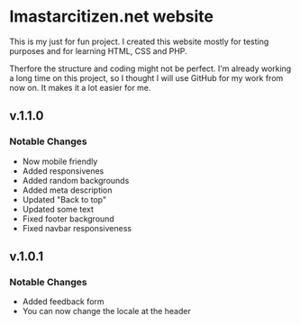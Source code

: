 Imastarcitizen.net website
==========================

This is my just for fun project. 
I created this website mostly for testing purposes and for learning HTML, CSS and PHP.

Therfore the structure and coding might not be perfect.
I'm already working a long time on this project, so I thought I will use GitHub for my work from now on. It makes it a lot easier for me.

## v.1.1.0
### Notable Changes

* Now mobile friendly
* Added responsivenes
* Added random backgrounds
* Added meta description
* Updated "Back to top"
* Updated some text
* Fixed footer background
* Fixed navbar responsiveness

## v.1.0.1
### Notable Changes

* Added feedback form
* You can now change the locale at the header
